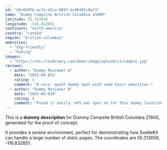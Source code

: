 ```yaml
---
id: "ddc659fb-acfe-42ca-9897-bc80405c0af3"
name: "Dummy Campsite British Columbia 21800"
latitude: 55.312656
longitude: -116.832851
continent: "north-america"
country: "canada"
region: "british-columbia"
amenities:
  - "dog-friendly"
  - "hiking"
images:
  - "https://res.cloudinary.com/demo/image/upload/v1/sample.jpg"
reviews:
  - author: "Dummy Reviewer A"
    date: "2025-09-021"
    rating: 5
    comment: "A nice, quiet dummy spot with some basic amenities."
  - author: "Dummy Reviewer B"
    date: "2025-06-010"
    rating: 4
    comment: "Found it easily. GPS was spot on for this dummy location."
---
```


This is a **dummy description** for Dummy Campsite British Columbia 21800, generated for the proof of concept.

It provides a serene environment, perfect for demonstrating how SvelteKit can handle a large number of static pages. The coordinates are 55.312656, -116.832851.
